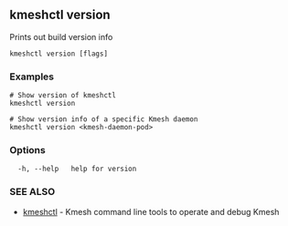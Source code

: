 ## kmeshctl version

Prints out build version info

```
kmeshctl version [flags]
```

### Examples

```
# Show version of kmeshctl
kmeshctl version

# Show version info of a specific Kmesh daemon
kmeshctl version <kmesh-daemon-pod>
```

### Options

```
  -h, --help   help for version
```

### SEE ALSO

* [kmeshctl](kmeshctl.md)	 - Kmesh command line tools to operate and debug Kmesh

